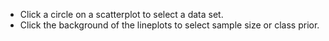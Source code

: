 - Click a circle on a scatterplot to select a data set.
- Click the background of the lineplots to select sample size or class prior.